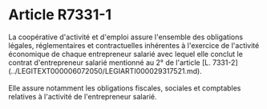 # Article R7331-1

 

<div align="left">
  La coopérative d'activité et d'emploi assure l'ensemble des obligations légales, réglementaires et contractuelles inhérentes à l'exercice de l'activité économique de chaque entrepreneur salarié avec lequel elle conclut le contrat d'entrepreneur salarié mentionné au 2° de l'article [L. 7331-2](../LEGITEXT000006072050/LEGIARTI000029317521.md). <br /> <br />Elle assure notamment les obligations fiscales, sociales et comptables relatives à l'activité de l'entrepreneur salarié.<br /> <br />